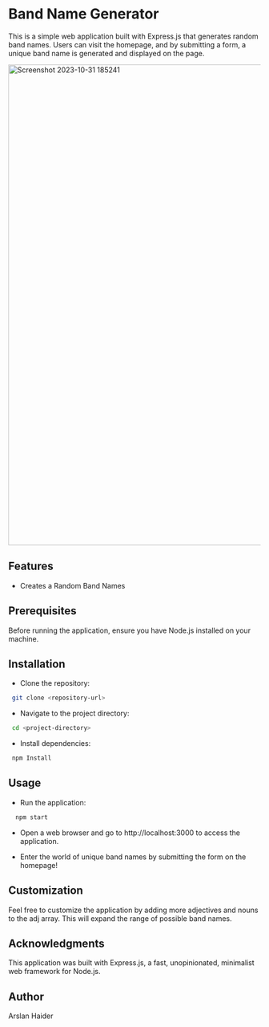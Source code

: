 
# Band Name Generator
This is a simple web application built with Express.js that generates random band names. Users can visit the homepage, and by submitting a form, a unique band name is generated and displayed on the page.

<img width="958" alt="Screenshot 2023-10-31 185241" src="https://github.com/Arslanshanii/Band-Generator/assets/107418040/cb584cdf-9b33-4240-bf6b-cbf0faae5998">

## Features
- Creates a Random Band Names

## Prerequisites
Before running the application, ensure you have Node.js installed on your machine.

## Installation
- Clone the repository:
 ```bash
  git clone <repository-url>
```
- Navigate to the project directory:
 ```bash
  cd <project-directory>
```

- Install dependencies:
 ```bash
  npm Install
```
## Usage
- Run the application:
```bash
  npm start
```
- Open a web browser and go to http://localhost:3000 to access the application.

- Enter the world of unique band names by submitting the form on the homepage!

## Customization
Feel free to customize the application by adding more adjectives and nouns to the adj array. This will expand the range of possible band names.

## Acknowledgments
This application was built with Express.js, a fast, unopinionated, minimalist web framework for Node.js.

## Author
Arslan Haider

